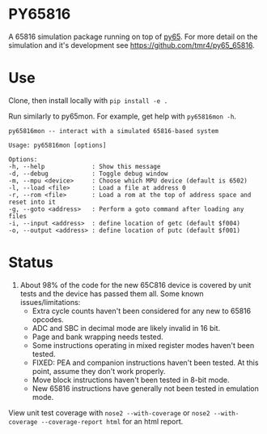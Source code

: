 # PY65816

A 65816 simulation package running on top of [py65](https://github.com/mnaberez/py65).  For more detail on the simulation and it's development see https://github.com/tmr4/py65_65816.

# Use

Clone, then install locally with `pip install -e .`

Run similarly to py65mon.  For example, get help with `py65816mon -h`.

````
py65816mon -- interact with a simulated 65816-based system

Usage: py65816mon [options]

Options:
-h, --help             : Show this message
-d, --debug            : Toggle debug window
-m, --mpu <device>     : Choose which MPU device (default is 6502)
-l, --load <file>      : Load a file at address 0
-r, --rom <file>       : Load a rom at the top of address space and reset into it
-g, --goto <address>   : Perform a goto command after loading any files
-i, --input <address>  : define location of getc (default $f004)
-o, --output <address> : define location of putc (default $f001)
````

# Status
1. About 98% of the code for the new 65C816 device is covered by unit tests and the device has passed them all.  Some known issues/limitations:
    * Extra cycle counts haven't been considered for any new to 65816 opcodes.
    * ADC and SBC in decimal mode are likely invalid in 16 bit.
    * Page and bank wrapping needs tested.
    * Some instructions operating in mixed register modes haven't been tested.
    * FIXED: PEA and companion instructions haven't been tested.  At this point, assume they don't work properly.
    * Move block instructions haven't been tested in 8-bit mode.
    * New 65816 instructions have generally not been tested in emulation mode.

View unit test coverage with `nose2 --with-coverage` or `nose2 --with-coverage --coverage-report html` for an html report.
